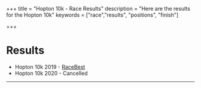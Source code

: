 +++
title = "Hopton 10k - Race Results"
description = "Here are the results for the Hopton 10k"
keywords = ["race","results", "positions", "finish"]

+++

# Results  

* Hopton 10k 2019 - [RaceBest](https://racebest.com/results/42exf)
* Hopton 10k 2020 - Cancelled


---




